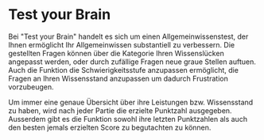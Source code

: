 # Test your Brain
Bei "Test your Brain" handelt es sich um einen Allgemeinwissenstest, der Ihnen ermöglicht Ihr Allgemeinwissen substantiell zu verbessern. Die gestellten Fragen können über die Kategorie Ihren Wissenslücken angepasst werden, oder durch zufällige Fragen neue graue Stellen auftuen. Auch die Funktion die Schwierigkeitsstufe anzupassen ermöglicht, die Fragen an Ihren Wissensstand anzupassen um dadurch Frustration vorzubeugen. 

Um immer eine genaue Übersicht über ihre Leistungen bzw. Wissensstand zu haben, wird nach jeder Partie die erzielte Punktzahl ausgegeben. Ausserdem gibt es die Funktion sowohl ihre letzten Punktzahlen als auch den besten jemals erzielten Score zu begutachten zu können.
